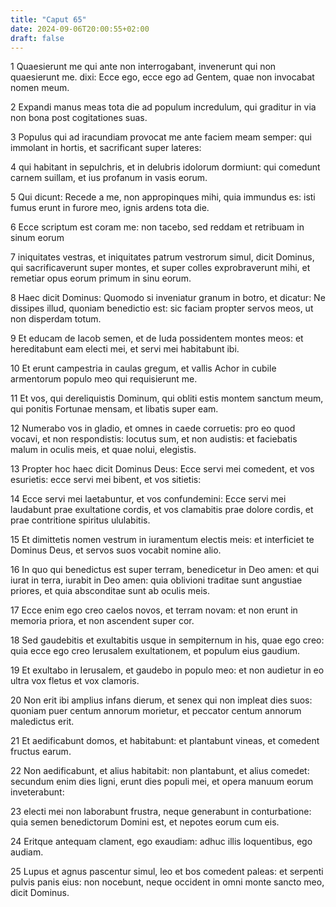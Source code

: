 ```yaml
---
title: "Caput 65"
date: 2024-09-06T20:00:55+02:00
draft: false
---
```



1 Quaesierunt me qui ante non interrogabant, invenerunt qui non quaesierunt me. dixi: Ecce ego, ecce ego ad Gentem, quae non invocabat nomen meum.

2 Expandi manus meas tota die ad populum incredulum, qui graditur in via non bona post cogitationes suas.

3 Populus qui ad iracundiam provocat me ante faciem meam semper: qui immolant in hortis, et sacrificant super lateres:

4 qui habitant in sepulchris, et in delubris idolorum dormiunt: qui comedunt carnem suillam, et ius profanum in vasis eorum.

5 Qui dicunt: Recede a me, non appropinques mihi, quia immundus es: isti fumus erunt in furore meo, ignis ardens tota die.

6 Ecce scriptum est coram me: non tacebo, sed reddam et retribuam in sinum eorum

7 iniquitates vestras, et iniquitates patrum vestrorum simul, dicit Dominus, qui sacrificaverunt super montes, et super colles exprobraverunt mihi, et remetiar opus eorum primum in sinu eorum.

8 Haec dicit Dominus: Quomodo si inveniatur granum in botro, et dicatur: Ne dissipes illud, quoniam benedictio est: sic faciam propter servos meos, ut non disperdam totum.

9 Et educam de Iacob semen, et de Iuda possidentem montes meos: et hereditabunt eam electi mei, et servi mei habitabunt ibi.

10 Et erunt campestria in caulas gregum, et vallis Achor in cubile armentorum populo meo qui requisierunt me.

11 Et vos, qui dereliquistis Dominum, qui obliti estis montem sanctum meum, qui ponitis Fortunae mensam, et libatis super eam.

12 Numerabo vos in gladio, et omnes in caede corruetis: pro eo quod vocavi, et non respondistis: locutus sum, et non audistis: et faciebatis malum in oculis meis, et quae nolui, elegistis.

13 Propter hoc haec dicit Dominus Deus: Ecce servi mei comedent, et vos esurietis: ecce servi mei bibent, et vos sitietis:

14 Ecce servi mei laetabuntur, et vos confundemini: Ecce servi mei laudabunt prae exultatione cordis, et vos clamabitis prae dolore cordis, et prae contritione spiritus ululabitis.

15 Et dimittetis nomen vestrum in iuramentum electis meis: et interficiet te Dominus Deus, et servos suos vocabit nomine alio.

16 In quo qui benedictus est super terram, benedicetur in Deo amen: et qui iurat in terra, iurabit in Deo amen: quia oblivioni traditae sunt angustiae priores, et quia absconditae sunt ab oculis meis.

17 Ecce enim ego creo caelos novos, et terram novam: et non erunt in memoria priora, et non ascendent super cor.

18 Sed gaudebitis et exultabitis usque in sempiternum in his, quae ego creo: quia ecce ego creo Ierusalem exultationem, et populum eius gaudium.

19 Et exultabo in Ierusalem, et gaudebo in populo meo: et non audietur in eo ultra vox fletus et vox clamoris.

20 Non erit ibi amplius infans dierum, et senex qui non impleat dies suos: quoniam puer centum annorum morietur, et peccator centum annorum maledictus erit.

21 Et aedificabunt domos, et habitabunt: et plantabunt vineas, et comedent fructus earum.

22 Non aedificabunt, et alius habitabit: non plantabunt, et alius comedet: secundum enim dies ligni, erunt dies populi mei, et opera manuum eorum inveterabunt:

23 electi mei non laborabunt frustra, neque generabunt in conturbatione: quia semen benedictorum Domini est, et nepotes eorum cum eis.

24 Eritque antequam clament, ego exaudiam: adhuc illis loquentibus, ego audiam.

25 Lupus et agnus pascentur simul, leo et bos comedent paleas: et serpenti pulvis panis eius: non nocebunt, neque occident in omni monte sancto meo, dicit Dominus.

